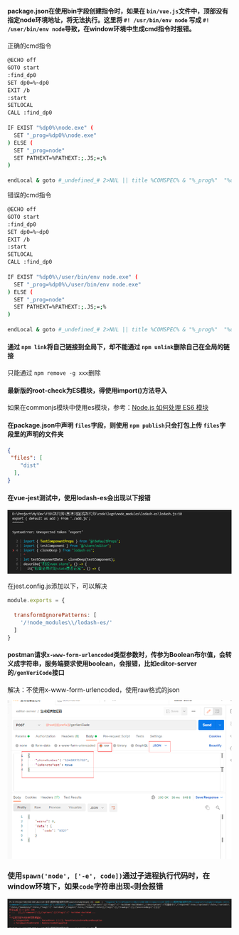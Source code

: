 #### package.json在使用bin字段创建指令时，如果在 `bin/vue.js`文件中，顶部没有指定node环境地址，将无法执行。这里将 `#! /usr/bin/env node` 写成 `#! /user/bin/env node`导致，在window环境中生成cmd指令时报错。

正确的cmd指令

```bash
@ECHO off
GOTO start
:find_dp0
SET dp0=%~dp0
EXIT /b
:start
SETLOCAL
CALL :find_dp0

IF EXIST "%dp0%\node.exe" (
  SET "_prog=%dp0%\node.exe"
) ELSE (
  SET "_prog=node"
  SET PATHEXT=%PATHEXT:;.JS;=;%
)

endLocal & goto #_undefined_# 2>NUL || title %COMSPEC% & "%_prog%"  "%dp0%\node_modules\@black-cli\cli\bin\index.js" %*
```

错误的cmd指令

```bash
@ECHO off
GOTO start
:find_dp0
SET dp0=%~dp0
EXIT /b
:start
SETLOCAL
CALL :find_dp0

IF EXIST "%dp0%\/user/bin/env node.exe" (
  SET "_prog=%dp0%\/user/bin/env node.exe"
) ELSE (
  SET "_prog=node"
  SET PATHEXT=%PATHEXT:;.JS;=;%
)

endLocal & goto #_undefined_# 2>NUL || title %COMSPEC% & "%_prog%"  "%dp0%\node_modules\@black-cli\cli\bin\index.js" %*
```

#### 通过 `npm link`将自己链接到全局下，却不能通过 `npm unlink`删除自己在全局的链接

只能通过 `npm remove -g xxx`删除

#### 最新版的root-check为ES模块，得使用import()方法导入

如果在commonjs模块中使用es模块，参考：[Node.js 如何处理 ES6 模块](https://www.ruanyifeng.com/blog/2020/08/how-nodejs-use-es6-module.html)

#### 在package.json中声明 `files`字段，则使用 `npm publish`只会打包上传 `files`字段里的声明的文件夹

```json
{
 "files": [
    "dist"
  ],
}
```

#### 在vue-jest测试中，使用lodash-es会出现以下报错

![img](image/1/1645064222020.png)

在jest.config.js添加以下，可以解决

```javascript
module.exports = {
 
  transformIgnorePatterns: [
    '/!node_modules\\/lodash-es/'
  ]
}

```

#### postman请求`x-www-form-urlencoded`类型参数时，传参为Boolean布尔值，会转义成字符串，服务端要求使用boolean，会报错，比如editor-server的`/genVeriCode`接口

解决：不使用x-www-form-urlencoded，使用raw格式的json

![image-20220425174718094](image/image-20220425174718094.png)

### 使用`spawn('node', ['-e', code])`通过子进程执行代码时，在window环境下，如果`code`字符串出现`<`则会报错

![image-20220512143620501](image/image-20220512143620501.png)

